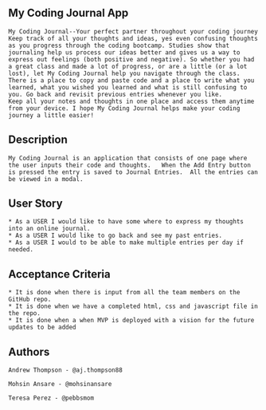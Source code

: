 ## My Coding Journal App

    My Coding Journal--Your perfect partner throughout your coding journey
    Keep track of all your thoughts and ideas, yes even confusing thoughts as you progress through the coding bootcamp. Studies show that journaling help us process our ideas better and gives us a way to express out feelings (both positive and negative). So whether you had a great class and made a lot of progress, or are a little (or a lot lost), let My Coding Journal help you navigate through the class. There is a place to copy and paste code and a place to write what you learned, what you wished you learned and what is still confusing to you. Go back and revisit previous entries whenever you like.
    Keep all your notes and thoughts in one place and access them anytime from your device. I hope My Coding Journal helps make your coding journey a little easier!

## Description
	My Coding Journal is an application that consists of one page where the user inputs their code and thoughts.   When the Add Entry button is pressed the entry is saved to Journal Entries.  All the entries can be viewed in a modal.
   


## User Story

	* As a USER I would like to have some where to express my thoughts into an online journal.
	* As a USER I would like to go back and see my past entries.
	* As a USER I would to be able to make multiple entries per day if needed. 

## Acceptance Criteria

  	* It is done when there is input from all the team members on the GitHub repo.
  	* It is done when we have a completed html, css and javascript file in the repo.
  	* It is done when a when MVP is deployed with a vision for the future updates to be added

## Authors

	Andrew Thompson - @aj.thompson88

	Mohsin Ansare - @mohsinansare

	Teresa Perez - @pebbsmom

